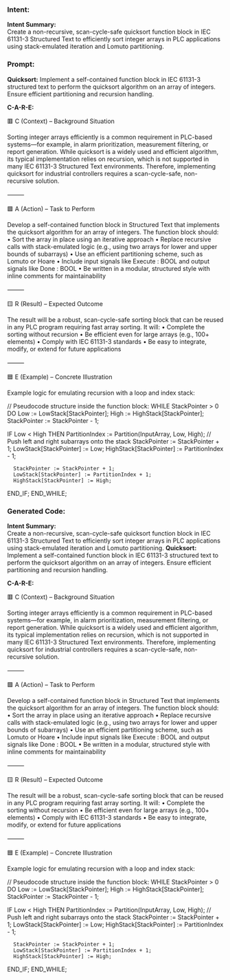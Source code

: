 ### Intent:
**Intent Summary:**  
Create a non-recursive, scan-cycle-safe quicksort function block in IEC 61131-3 Structured Text to efficiently sort integer arrays in PLC applications using stack-emulated iteration and Lomuto partitioning.

### Prompt:
**Quicksort:**
Implement a self-contained function block in IEC 61131-3 structured text to perform the quicksort algorithm on an array of integers. Ensure efficient partitioning and recursion handling.

**C-A-R-E:**

🟥 C (Context) – Background Situation

Sorting integer arrays efficiently is a common requirement in PLC-based systems—for example, in alarm prioritization, measurement filtering, or report generation. While quicksort is a widely used and efficient algorithm, its typical implementation relies on recursion, which is not supported in many IEC 61131-3 Structured Text environments. Therefore, implementing quicksort for industrial controllers requires a scan-cycle-safe, non-recursive solution.

⸻

🟩 A (Action) – Task to Perform

Develop a self-contained function block in Structured Text that implements the quicksort algorithm for an array of integers. The function block should:
	•	Sort the array in place using an iterative approach
	•	Replace recursive calls with stack-emulated logic (e.g., using two arrays for lower and upper bounds of subarrays)
	•	Use an efficient partitioning scheme, such as Lomuto or Hoare
	•	Include input signals like Execute : BOOL and output signals like Done : BOOL
	•	Be written in a modular, structured style with inline comments for maintainability

⸻

🟨 R (Result) – Expected Outcome

The result will be a robust, scan-cycle-safe sorting block that can be reused in any PLC program requiring fast array sorting. It will:
	•	Complete the sorting without recursion
	•	Be efficient even for large arrays (e.g., 100+ elements)
	•	Comply with IEC 61131-3 standards
	•	Be easy to integrate, modify, or extend for future applications

⸻

🟦 E (Example) – Concrete Illustration

Example logic for emulating recursion with a loop and index stack:

// Pseudocode structure inside the function block:
WHILE StackPointer > 0 DO
   Low := LowStack[StackPointer];
   High := HighStack[StackPointer];
   StackPointer := StackPointer - 1;

   IF Low < High THEN
      PartitionIndex := Partition(InputArray, Low, High);
      // Push left and right subarrays onto the stack
      StackPointer := StackPointer + 1;
      LowStack[StackPointer] := Low;
      HighStack[StackPointer] := PartitionIndex - 1;

      StackPointer := StackPointer + 1;
      LowStack[StackPointer] := PartitionIndex + 1;
      HighStack[StackPointer] := High;
   END_IF;
END_WHILE;

### Generated Code:
**Intent Summary:**  
Create a non-recursive, scan-cycle-safe quicksort function block in IEC 61131-3 Structured Text to efficiently sort integer arrays in PLC applications using stack-emulated iteration and Lomuto partitioning.
**Quicksort:**
Implement a self-contained function block in IEC 61131-3 structured text to perform the quicksort algorithm on an array of integers. Ensure efficient partitioning and recursion handling.

**C-A-R-E:**

🟥 C (Context) – Background Situation

Sorting integer arrays efficiently is a common requirement in PLC-based systems—for example, in alarm prioritization, measurement filtering, or report generation. While quicksort is a widely used and efficient algorithm, its typical implementation relies on recursion, which is not supported in many IEC 61131-3 Structured Text environments. Therefore, implementing quicksort for industrial controllers requires a scan-cycle-safe, non-recursive solution.

⸻

🟩 A (Action) – Task to Perform

Develop a self-contained function block in Structured Text that implements the quicksort algorithm for an array of integers. The function block should:
	•	Sort the array in place using an iterative approach
	•	Replace recursive calls with stack-emulated logic (e.g., using two arrays for lower and upper bounds of subarrays)
	•	Use an efficient partitioning scheme, such as Lomuto or Hoare
	•	Include input signals like Execute : BOOL and output signals like Done : BOOL
	•	Be written in a modular, structured style with inline comments for maintainability

⸻

🟨 R (Result) – Expected Outcome

The result will be a robust, scan-cycle-safe sorting block that can be reused in any PLC program requiring fast array sorting. It will:
	•	Complete the sorting without recursion
	•	Be efficient even for large arrays (e.g., 100+ elements)
	•	Comply with IEC 61131-3 standards
	•	Be easy to integrate, modify, or extend for future applications

⸻

🟦 E (Example) – Concrete Illustration

Example logic for emulating recursion with a loop and index stack:

// Pseudocode structure inside the function block:
WHILE StackPointer > 0 DO
   Low := LowStack[StackPointer];
   High := HighStack[StackPointer];
   StackPointer := StackPointer - 1;

   IF Low < High THEN
      PartitionIndex := Partition(InputArray, Low, High);
      // Push left and right subarrays onto the stack
      StackPointer := StackPointer + 1;
      LowStack[StackPointer] := Low;
      HighStack[StackPointer] := PartitionIndex - 1;

      StackPointer := StackPointer + 1;
      LowStack[StackPointer] := PartitionIndex + 1;
      HighStack[StackPointer] := High;
   END_IF;
END_WHILE;
